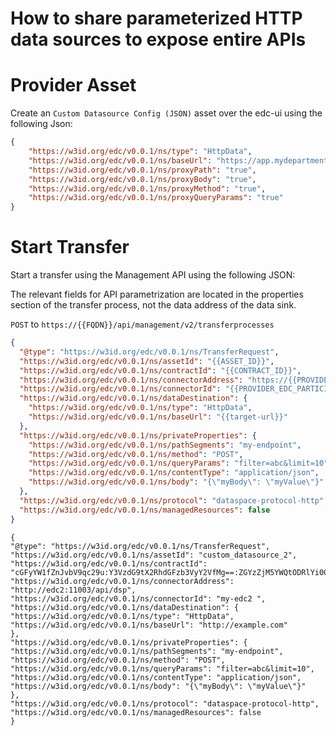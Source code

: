How to share parameterized HTTP data sources to expose entire APIs
========

Provider Asset
========
Create an `Custom Datasource Config (JSON)` asset over the edc-ui using the following Json:
```json
{
    "https://w3id.org/edc/v0.0.1/ns/type": "HttpData",
    "https://w3id.org/edc/v0.0.1/ns/baseUrl": "https://app.mydepartment.myorg.com/api",
    "https://w3id.org/edc/v0.0.1/ns/proxyPath": "true",
    "https://w3id.org/edc/v0.0.1/ns/proxyBody": "true",
    "https://w3id.org/edc/v0.0.1/ns/proxyMethod": "true",
    "https://w3id.org/edc/v0.0.1/ns/proxyQueryParams": "true"
}
```

Start Transfer
========
Start a transfer using the Management API using the following JSON:

The relevant fields for API parametrization are located in the properties section of the transfer process,
not the data address of the data sink.

`POST` to `https://{{FQDN}}/api/management/v2/transferprocesses`
```json
{
  "@type": "https://w3id.org/edc/v0.0.1/ns/TransferRequest",
  "https://w3id.org/edc/v0.0.1/ns/assetId": "{{ASSET_ID}}",
  "https://w3id.org/edc/v0.0.1/ns/contractId": "{{CONTRACT_ID}}",
  "https://w3id.org/edc/v0.0.1/ns/connectorAddress": "https://{{PROVIDER_EDC_FQDN}}/api/dsp",
  "https://w3id.org/edc/v0.0.1/ns/connectorId": "{{PROVIDER_EDC_PARTICIPANT_ID}}",
  "https://w3id.org/edc/v0.0.1/ns/dataDestination": {
    "https://w3id.org/edc/v0.0.1/ns/type": "HttpData",
    "https://w3id.org/edc/v0.0.1/ns/baseUrl": "{{target-url}}"
  },
  "https://w3id.org/edc/v0.0.1/ns/privateProperties": {
    "https://w3id.org/edc/v0.0.1/ns/pathSegments": "my-endpoint",
    "https://w3id.org/edc/v0.0.1/ns/method": "POST",
    "https://w3id.org/edc/v0.0.1/ns/queryParams": "filter=abc&limit=10",
    "https://w3id.org/edc/v0.0.1/ns/contentType": "application/json",
    "https://w3id.org/edc/v0.0.1/ns/body": "{\"myBody\": \"myValue\"}"
  },
  "https://w3id.org/edc/v0.0.1/ns/protocol": "dataspace-protocol-http",
  "https://w3id.org/edc/v0.0.1/ns/managedResources": false
}
```

```
{
"@type": "https://w3id.org/edc/v0.0.1/ns/TransferRequest",
"https://w3id.org/edc/v0.0.1/ns/assetId": "custom_datasource_2",
"https://w3id.org/edc/v0.0.1/ns/contractId": "cGFyYW1fZnJvbV9qc29u:Y3VzdG9tX2RhdGFzb3VyY2VfMg==:ZGYzZjM5YWQtODRlYi00NWNjLWEwYWYtOTcyODhhYzllNDcx",
"https://w3id.org/edc/v0.0.1/ns/connectorAddress": "http://edc2:11003/api/dsp",
"https://w3id.org/edc/v0.0.1/ns/connectorId": "my-edc2 ",
"https://w3id.org/edc/v0.0.1/ns/dataDestination": {
"https://w3id.org/edc/v0.0.1/ns/type": "HttpData",
"https://w3id.org/edc/v0.0.1/ns/baseUrl": "http://example.com"
},
"https://w3id.org/edc/v0.0.1/ns/privateProperties": {
"https://w3id.org/edc/v0.0.1/ns/pathSegments": "my-endpoint",
"https://w3id.org/edc/v0.0.1/ns/method": "POST",
"https://w3id.org/edc/v0.0.1/ns/queryParams": "filter=abc&limit=10",
"https://w3id.org/edc/v0.0.1/ns/contentType": "application/json",
"https://w3id.org/edc/v0.0.1/ns/body": "{\"myBody\": \"myValue\"}"
},
"https://w3id.org/edc/v0.0.1/ns/protocol": "dataspace-protocol-http",
"https://w3id.org/edc/v0.0.1/ns/managedResources": false
}
```
